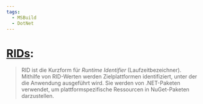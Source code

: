 ```yaml
---
tags:
  - MSBuild
  - DotNet
---
```



# [RIDs](https://docs.microsoft.com/de-at/dotnet/core/rid-catalog):

> RID ist die Kurzform für _Runtime Identifier_ (Laufzeitbezeichner). Mithilfe von RID-Werten werden Zielplattformen identifiziert, unter der die Anwendung ausgeführt wird. Sie werden von .NET-Paketen verwendet, um plattformspezifische Ressourcen in NuGet-Paketen darzustellen.